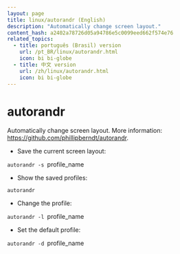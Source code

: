 ```yaml
---
layout: page
title: linux/autorandr (English)
description: "Automatically change screen layout."
content_hash: a2402a78726d05a94786e5c0099eed662f574e76
related_topics:
  - title: português (Brasil) version
    url: /pt_BR/linux/autorandr.html
    icon: bi bi-globe
  - title: 中文 version
    url: /zh/linux/autorandr.html
    icon: bi bi-globe
---
```

# autorandr

Automatically change screen layout.
More information: <https://github.com/phillipberndt/autorandr>.

- Save the current screen layout:

`autorandr -s `<span class="tldr-var badge badge-pill bg-dark-lm bg-white-dm text-white-lm text-dark-dm font-weight-bold">profile_name</span>

- Show the saved profiles:

`autorandr`

- Change the profile:

`autorandr -l `<span class="tldr-var badge badge-pill bg-dark-lm bg-white-dm text-white-lm text-dark-dm font-weight-bold">profile_name</span>

- Set the default profile:

`autorandr -d `<span class="tldr-var badge badge-pill bg-dark-lm bg-white-dm text-white-lm text-dark-dm font-weight-bold">profile_name</span>
